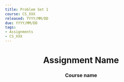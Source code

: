 ```yaml
---
title: Problem Set 1
course: CS_XXX
released: YYYY/MM/DD
due: YYYY/MM/DD
tags: 
- Assignments
- CS_XXX
---
```

<center><h1>Assignment Name</h1></center>
<center><h3>Course name</h3></center>
